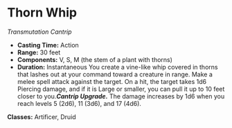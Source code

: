 # Thorn Whip
*Transmutation Cantrip*
- **Casting Time:** Action
- **Range:** 30 feet
- **Components:** V, S, M (the stem of a plant with thorns)
- **Duration:** Instantaneous
You create a vine-like whip covered in thorns that lashes out at your command toward a creature in range. Make a melee spell attack against the target. On a hit, the target takes 1d6 Piercing damage, and if it is Large or smaller, you can pull it up to 10 feet closer to you.***Cantrip Upgrade.*** The damage increases by 1d6 when you reach levels 5 (2d6), 11 (3d6), and 17 (4d6).

**Classes:** Artificer, Druid